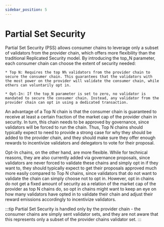 ```yaml
---
sidebar_position: 5
---
```


# Partial Set Security

Partial Set Security (PSS) allows consumer chains to leverage only a subset of validators from the provider chain, which offers more flexibility than the traditional Replicated Security model. By introducing the top_N parameter, each consumer chain can choose the extent of security needed:

    * Top N: Requires the top N% validators from the provider chain to secure the consumer chain. This guarantees that the validators with the most power on the provider will validate the consumer chain, while others can voluntarily opt in.

    * Opt-In: If the top_N parameter is set to zero, no validator is mandated to secure the consumer chain. Instead, any validator from the provider chain can opt in using a dedicated transaction.

An advantage of a Top N chain is that the consumer chain is guaranteed to receive at least a certain fraction of the market cap of the provider chain in security. In turn, this chain needs to be approved by governance, since validators will be forced to run the chain. Thus, Top N chains should typically expect to need to provide a strong case for why they should be added to the provider chain, and they should make sure they offer enough rewards to incentivize validators and delegators to vote for their proposal.

Opt-In chains, on the other hand, are more flexible. While for technical reasons, they are also currently added via governance proposals, since validators are never forced to validate these chains and simply opt in if they want to, they should typically expect to get their proposals approved much more easily compared to Top N chains, since validators that do not want to validate the chain can simply choose not to opt in.
However, opt in chains do not get a fixed amount of security as a relation of the market cap of the provider as top N chains do, so opt in chains might want to keep an eye on how many validators have opted in to validate their chain and adjust their reward emissions accordingly to incentivize validators.

:::tip
Partial Set Security is handled only by the provider chain - the consumer chains are simply sent validator sets, and they are not aware that this represents only a subset of the provider chains validator set.
:::
